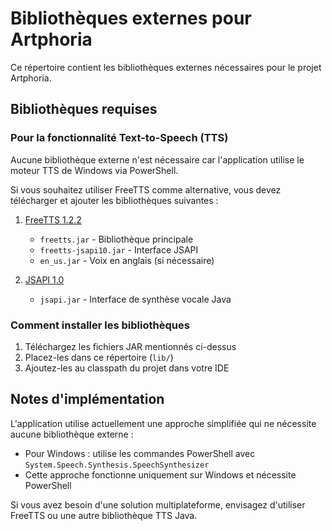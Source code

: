 # Bibliothèques externes pour Artphoria

Ce répertoire contient les bibliothèques externes nécessaires pour le projet Artphoria.

## Bibliothèques requises

### Pour la fonctionnalité Text-to-Speech (TTS)

Aucune bibliothèque externe n'est nécessaire car l'application utilise le moteur TTS de Windows via PowerShell.

Si vous souhaitez utiliser FreeTTS comme alternative, vous devez télécharger et ajouter les bibliothèques suivantes :

1. [FreeTTS 1.2.2](https://sourceforge.net/projects/freetts/files/FreeTTS/FreeTTS%201.2.2/)
   - `freetts.jar` - Bibliothèque principale
   - `freetts-jsapi10.jar` - Interface JSAPI
   - `en_us.jar` - Voix en anglais (si nécessaire)

2. [JSAPI 1.0](https://sourceforge.net/projects/freetts/files/JSAPI/JSAPI%201.0/)
   - `jsapi.jar` - Interface de synthèse vocale Java

### Comment installer les bibliothèques

1. Téléchargez les fichiers JAR mentionnés ci-dessus
2. Placez-les dans ce répertoire (`lib/`)
3. Ajoutez-les au classpath du projet dans votre IDE

## Notes d'implémentation

L'application utilise actuellement une approche simplifiée qui ne nécessite aucune bibliothèque externe :
- Pour Windows : utilise les commandes PowerShell avec `System.Speech.Synthesis.SpeechSynthesizer`
- Cette approche fonctionne uniquement sur Windows et nécessite PowerShell

Si vous avez besoin d'une solution multiplateforme, envisagez d'utiliser FreeTTS ou une autre bibliothèque TTS Java. 